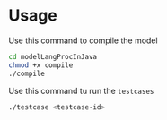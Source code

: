 # Usage

Use this command to compile the model

```bash
cd modelLangProcInJava
chmod +x compile
./compile
```
Use this command tu run the `testcases`

```bash
./testcase <testcase-id>
```
